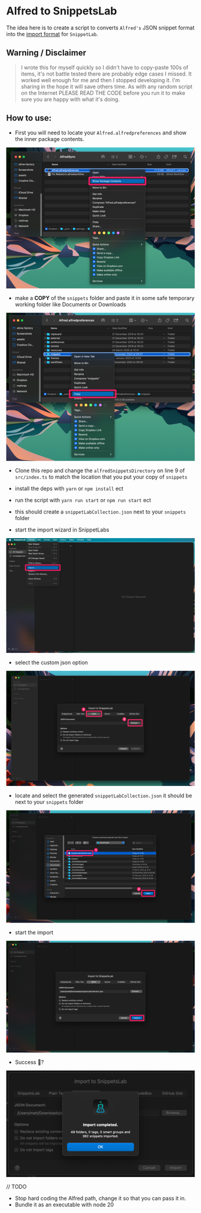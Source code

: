 # Alfred to SnippetsLab️

The idea here is to create a script to converts `Alfred's` JSON snippet format into the [import format](https://www.renfei.org/snippets-lab/manual/mac/tips-and-tricks/json-import.html) for `SnippetLab`.

## Warning / Disclaimer

> I wrote this for myself quickly so I didn't have to copy-paste 100s of items, it's not battle tested there are probably edge cases I missed. It worked well enough for me and then I stopped developing it. I'm sharing in the hope it will save others time. As with any random script on the Internet PLEASE READ THE CODE before you run it to make sure you are happy with what it's doing.

## How to use:

- First you will need to locate your `Alfred.alfredpreferences` and show the inner package contents.

![locate your Alfred alfredpreferences](assets/walkthrough/01%20-%20locate%20your%20Alfred%20alfredpreferences.png)

- make a **COPY** of the `snippets` folder and paste it in some safe temporary working folder like Documents or Downloads

![locate your Alfred alfredpreferences](assets/walkthrough/02%20-%20make%20a%20copy.png)

- Clone this repo and change the `alfredSnippetsDirectory` on line 9 of `src/index.ts` to match the location that you put your copy of `snippets`

- install the deps with `yarn` or `npm install` ect

- run the script with `yarn run start` or `npm run start` ect

- this should create a `snippetLabCollection.json` next to your `snippets` folder

- start the import wizard in SnippetLabs

![locate your Alfred alfredpreferences](assets/walkthrough/03%20-%20start%20import%20wizzard.png)

- select the custom json option

![locate your Alfred alfredpreferences](assets/walkthrough/04%20-%20select%20custom%20json.png)

- locate and select the generated `snippetLabCollection.json` it should be next to your `snippets` folder

![locate your Alfred alfredpreferences](assets/walkthrough/05%20-%20locate%20snippetLabCollection%20json%20and%20select.png)

- start the import

![locate your Alfred alfredpreferences](assets/walkthrough/06%20-%20start%20import.png)

- Success 🎉?

![locate your Alfred alfredpreferences](assets/walkthrough/07%20-%20import%20complete.png)

// TODO
- Stop hard coding the Alfred path, change it so that you can pass it in.
- Bundle it as an executable with node 20

